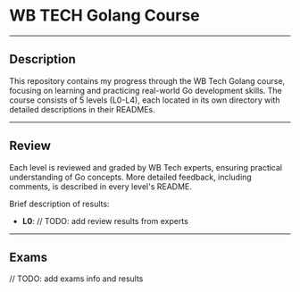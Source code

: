 # WB TECH Golang Course

---

## Description

This repository contains my progress through the WB Tech Golang course, focusing on learning and practicing real-world Go development skills. The course consists of 5 levels (L0-L4), each located in its own directory with detailed descriptions in their READMEs.

---

## Review

Each level is reviewed and graded by WB Tech experts, ensuring practical understanding of Go concepts. More detailed feedback, including comments, is described in every level's README.

Brief description of results:
- **L0**: // TODO: add review results from experts

---

## Exams

// TODO: add exams info and results